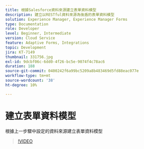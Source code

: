 ```yaml
---
title: 根據Salesforce資料來源建立表單資料模型
description: 建立以RESTful資料來源為後盾的表單資料模型
solution: Experience Manager, Experience Manager Forms
type: Documentation
role: Developer
level: Beginner, Intermediate
version: Cloud Service
feature: Adaptive Forms, Integrations
topic: Development
jira: KT-7149
thumbnail: 331756.jpg
exl-id: 9dcbf06c-6dd0-4f26-bc5e-9074f4c78ac6
duration: 188
source-git-commit: 0400242f6a99bc5209a8b483469d5fd88eac077e
workflow-type: tm+mt
source-wordcount: '38'
ht-degree: 10%

---
```


# 建立表單資料模型

根據上一步驟中設定的資料來源建立表單資料模型

>[!VIDEO](https://video.tv.adobe.com/v/331756?quality=12&learn=on)
